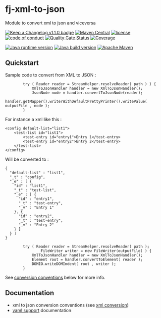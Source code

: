 # fj-xml-to-json

Module to convert xml to json and viceversa

[![Keep a Changelog v1.1.0 badge](https://img.shields.io/badge/changelog-Keep%20a%20Changelog%20v1.1.0-%23E05735)](https://github.com/fugerit-org/fj-xml-to-json/blob/master/CHANGELOG.md) 
[![Maven Central](https://img.shields.io/maven-central/v/org.fugerit.java/fj-xml-to-json.svg)](https://mvnrepository.com/artifact/org.fugerit.java/fj-xml-to-json)
[![license](https://img.shields.io/badge/License-Apache%20License%202.0-teal.svg)](https://opensource.org/licenses/Apache-2.0)
[![code of conduct](https://img.shields.io/badge/conduct-Contributor%20Covenant-purple.svg)](https://github.com/fugerit-org/fj-universe/blob/main/CODE_OF_CONDUCT.md)
[![Quality Gate Status](https://sonarcloud.io/api/project_badges/measure?project=fugerit-org_fj-xml-to-json&metric=alert_status)](https://sonarcloud.io/summary/new_code?id=fugerit-org_fj-xml-to-json)
[![Coverage](https://sonarcloud.io/api/project_badges/measure?project=fugerit-org_fj-xml-to-json&metric=coverage)](https://sonarcloud.io/summary/new_code?id=fugerit-org_fj-xml-to-json)

[![Java runtime version](https://img.shields.io/badge/run%20on-java%208+-%23113366.svg?style=for-the-badge&logo=openjdk&logoColor=white)](https://universe.fugerit.org/src/docs/versions/java11.html)
[![Java build version](https://img.shields.io/badge/build%20on-java%2011+-%23ED8B00.svg?style=for-the-badge&logo=openjdk&logoColor=white)](https://universe.fugerit.org/src/docs/versions/java11.html)
[![Apache Maven](https://img.shields.io/badge/Apache%20Maven-3.9.0+-C71A36?style=for-the-badge&logo=Apache%20Maven&logoColor=white)](https://universe.fugerit.org/src/docs/versions/maven3_9.html)

## Quickstart

Sample code to convert from XML to JSON : 

```
		try ( Reader reader = StreamHelper.resolveReader( path ) ) {
			XmlToJsonHandler handler = new XmlToJsonHandler();
			JsonNode node = handler.convertToJsonNode(reader);
			handler.getMapper().writerWithDefaultPrettyPrinter().writeValue( outputFile , node );
		}
```

For instance a xml like this : 

```
<config default-list="list1">
	<test-list id="list1">
		<test-entry id="entry1">Entry 1</test-entry>
		<test-entry id="entry2">Entry 2</test-entry>
	</test-list>
</config>
```

Will be converted to : 

```
{
  "default-list" : "list1",
  "_t" : "config",
  "_e" : [ {
    "id" : "list1",
    "_t" : "test-list",
    "_e" : [ {
      "id" : "entry1",
      "_t" : "test-entry",
      "_v" : "Entry 1"
    }, {
      "id" : "entry2",
      "_t" : "test-entry",
      "_v" : "Entry 2"
    } ]
  } ]
}
```

```
		try ( Reader reader = StreamHelper.resolveReader( path );
				FileWriter writer = new FileWriter(outputFile) ) {
			XmlToJsonHandler handler = new XmlToJsonHandler();
			Element root = handler.convertToElement( reader );
			DOMIO.writeDOMIndent( root , writer );
		}
```

See [conversion conventions](src/main/docs/xml_conversion.md) below for more info.

## Documentation

- xml to json conversion conventions (see [xml conversion](src/main/docs/xml_conversion.md))
- [yaml support](src/main/docs/yaml_support.md) documentation
